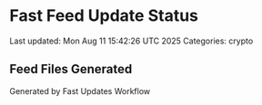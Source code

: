 # Fast Feed Update Status
Last updated: Mon Aug 11 15:42:26 UTC 2025
Categories: crypto

## Feed Files Generated

Generated by Fast Updates Workflow
